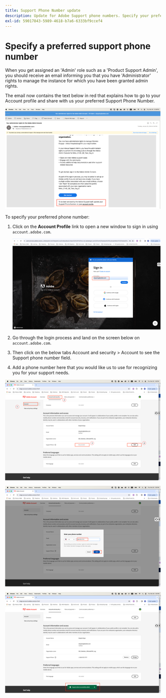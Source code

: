 ```yaml
---
title: Support Phone Number update
description: Update for Adobe Support phone numbers. Specify your preferred support phone number.
exl-id: 59017843-5989-4618-b7a6-6333bf9ccef4
---
```

# Specify a preferred support phone number

When you get assigned an 'Admin' role such as a 'Product Support Admin', you should receive an email informing you that you have 'Administrator' rights to manage the instance for which you have been granted admin rights.

The email now contains the text below in red that explains how to go to your Account profile and share with us your preferred Support Phone Number.

![preferred support number](assets/admin-console-1.png)

To specify your preferred phone number:

1. Click on the **Account Profile** link to open a new window to sign in using `account.adobe.com`.

   ![sign in](assets/sign-in.png)

1. Go through the login process and land on the screen below on `account.adobe.com`.
1. Then click on the below tabs Account and security > Account to see the Support phone number field.
1. Add a phone number here that you would like us to use for recognizing you for your support needs.

![specify details](assets/account-info.png)

![add phone number](assets/enter-phone-number.png)

![results](assets/result.png)
